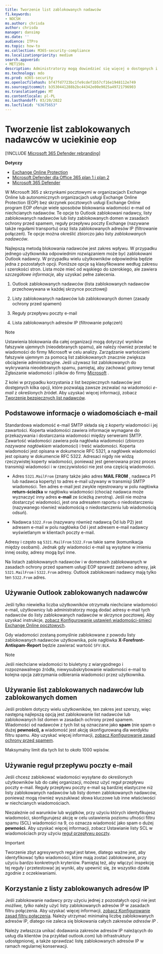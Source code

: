 ```yaml
---
title: Tworzenie list zablokowanych nadawców
f1.keywords:
- NOCSH
ms.author: chrisda
author: chrisda
manager: dansimp
ms.date: ''
audience: ITPro
ms.topic: how-to
ms.collection: M365-security-compliance
ms.localizationpriority: medium
search.appverid:
- MET150s
description: Administratorzy mogą dowiedzieć się więcej o dostępnych i preferowanych opcjach blokowania wiadomości przychodzących w u Exchange Online Protection (EOP).
ms.technology: mdo
ms.prod: m365-security
ms.openlocfilehash: bf47fd7723bc1fe9cdef1b57cf16e1948112e749
ms.sourcegitcommit: b3530441288b2bc44342e00e9025a49721796903
ms.translationtype: MT
ms.contentlocale: pl-PL
ms.lasthandoff: 03/20/2022
ms.locfileid: "63675653"
---
```

# <a name="create-blocked-sender-lists-in-eop"></a>Tworzenie list zablokowanych nadawców w uciekinie eop

[!INCLUDE [Microsoft 365 Defender rebranding](../includes/microsoft-defender-for-office.md)]

**Dotyczy**
- [Exchange Online Protection](exchange-online-protection-overview.md)
- [Microsoft Defender dla Office 365 plan 1 i plan 2](defender-for-office-365.md)
- [Microsoft 365 Defender](../defender/microsoft-365-defender.md)

W Microsoft 365 z skrzynkami pocztowymi w organizacjach Exchange Online lub autonomicznych organizacjach usługi Exchange Online Protection (EOP) bez skrzynek pocztowych usługi Exchange Online program EOP oferuje wiele sposobów blokowania wiadomości e-mail od niechcianych nadawców. Te opcje to Outlook zablokowani nadawcy, listy zablokowanych nadawców lub listy zablokowanych domen w zasadach ochrony przed spamem, reguły przepływu poczty Exchange (nazywane także regułami transportu) oraz lista zablokowanych adresów IP (filtrowanie połączeń). Te opcje można określić zbiorczo jako listy _zablokowanych nadawców_.

Najlepszą metodą blokowania nadawców jest zakres wpływu. W przypadku jednego użytkownika odpowiednim rozwiązaniem może być zablokowani Outlook nadawcy. W przypadku wielu użytkowników odpowiednia będzie jedna z pozostałych opcji. Poniższe opcje są klasyfikowane według zakresu i szerokości stron. Lista może mieć od wąskiego do szerokiego, ale zawiera _szczegółowe informacje,_ aby uzyskać pełne zalecenia.

1. Outlook zablokowanych nadawców (lista zablokowanych nadawców przechowywana w każdej skrzynce pocztowej)

2. Listy zablokowanych nadawców lub zablokowanych domen (zasady ochrony przed spamem)

3. Reguły przepływu poczty e-mail

4. Lista zablokowanych adresów IP (filtrowanie połączeń)

> [!NOTE]
> Ustawienia blokowania dla całej organizacji mogą dotyczyć wyników fałszywie ujemnych (nieodebranych spamu), ale należy również przesłać te wiadomości do firmy Microsoft w celu analizy. Zarządzanie wartościami fałszywie ujemnym za pomocą list zablokowanych znacznie zwiększa obciążenie administracyjne. Jeśli używasz list zablokowanych do wykrywania nieodebranych spamu, pamiętaj, aby zachować gotowy temat Zgłaszanie wiadomości i plików do firmy [Microsoft](report-junk-email-messages-to-microsoft.md) .

Z kolei w przypadku korzystania z list bezpiecznych nadawców jest dostępnych kilka opcji, które pozwalają zawsze zezwalać na wiadomości _e-mail_ z określonych źródeł. Aby uzyskać więcej informacji, zobacz [Tworzenie bezpiecznych list nadawców](create-safe-sender-lists-in-office-365.md).

## <a name="email-message-basics"></a>Podstawowe informacje o wiadomościach e-mail

Standardowa wiadomość e-mail SMTP składa się z _koperty_ wiadomości i jej zawartości. Koperta wiadomości zawiera informacje wymagane do przekazywania i dostarczania wiadomości między serwerami SMTP. Zawartość wiadomości zawiera pola nagłówka wiadomości (zbiorczo _nazywane nagłówkiem_ wiadomości) i treść wiadomości. Koperta wiadomości jest opisana w dokumencie RFC 5321, a nagłówek wiadomości jest opisany w dokumencie RFC 5322. Adresaci nigdy nie widzą rzeczywistej koperty wiadomości, ponieważ jest generowana przez proces transmisji wiadomości i w rzeczywistości nie jest ona częścią wiadomości.

- Adres `5321.MailFrom` (znany także jako adres **MAIL FROM** , nadawca P1 lub nadawca koperty) to adres e-mail używany w transmisji SMTP wiadomości. Ten adres e-mail jest zwykle rejestrowany w polu nagłówka **return-ścieżka** w nagłówku wiadomości (chociaż nadawca może wyznaczyć inny adres **e-mail** ze ścieżką zwrotną). Jeśli nie można dostarczyć wiadomości, jest ona adresatem raportu o niedostarczeniu (nazywanego również wiadomością o niedostarczeniu lub wiadomością odsuń).

- Nadawca `5322.From` (nazywany również nadawcą Od lub P2) jest adresem e-mail w polu  nagłówka Od i jest adresem e-mail nadawcy wyświetlanym w klientach poczty e-mail.

Adresy i często są `5321.MailFrom` `5322.From` takie same (komunikacja między osobami). Jednak gdy wiadomości e-mail są wysyłane w imieniu innej osoby, adresy mogą być inne.

Na listach zablokowanych nadawców i w domenach zablokowanych w zasadach ochrony przed spamem usługi EOP sprawdź zarówno adresy, jak `5321.MailFrom` i `5322.From` adresy. Outlook zablokowani nadawcy mają tylko ten `5322.From` adres.

## <a name="use-outlook-blocked-senders"></a>Używanie Outlook zablokowanych nadawców

Jeśli tylko niewielka liczba użytkowników otrzymała niechciane wiadomości e-mail, użytkownicy lub administratorzy mogą dodać adresy e-mail tych nadawców do listy zablokowanych nadawców w skrzynce pocztowej. Aby uzyskać instrukcje, [zobacz Konfigurowanie ustawień wiadomości-śmieci Exchange Online pocztowych](configure-junk-email-settings-on-exo-mailboxes.md).

Gdy wiadomości zostaną pomyślnie zablokowane z powodu listy zablokowanych nadawców użytkownika, pole nagłówka **X-Forefront-Antispam-Report** będzie zawierać wartość `SFV:BLK`.

> [!NOTE]
> Jeśli niechciane wiadomości to biuletyny z wiarygodnego i rozpoznawalnego źródła, niewysubskrybowanie wiadomości e-mail to kolejna opcja zatrzymania odbierania wiadomości przez użytkownika.

## <a name="use-blocked-sender-lists-or-blocked-domain-lists"></a>Używanie list zablokowanych nadawców lub zablokowanych domen

Jeśli problem dotyczy wielu użytkowników, ten zakres jest szerszy, więc następną najlepszą opcją jest zablokowanie list nadawców lub zablokowanych list domen w zasadach ochrony przed spamem. Wiadomości od nadawców z tych list są oznaczane jako **spam** (nie spam o dużej **pewności), a** wiadomość jest akcję skonfigurowaną dla werdyktu filtru spamu. Aby uzyskać więcej informacji, [zobacz Konfigurowanie zasad ochrony przed spamem](configure-your-spam-filter-policies.md).

Maksymalny limit dla tych list to około 1000 wpisów.

## <a name="use-mail-flow-rules"></a>Używanie reguł przepływu poczty e-mail

Jeśli chcesz zablokować wiadomości wysyłane do określonych użytkowników lub do całej organizacji, możesz użyć reguł przepływu poczty e-mail. Reguły przepływu poczty e-mail są bardziej elastyczne niż listy zablokowanych nadawców lub listy domen zablokowanych nadawców, ponieważ mogą również wyszukiwać słowa kluczowe lub inne właściwości w niechcianych wiadomościach.

Niezależnie od warunków lub wyjątków, przy użyciu których identyfikujesz wiadomości, skonfigurujesz akcję w celu ustawienia poziomu ufności filtru spamu (SCL) wiadomości na 9, co oznacza wiadomość jako spam o dużej **pewności.** Aby uzyskać więcej informacji, zobacz Ustawianie listy SCL w wiadomościach przy użyciu [reguł przepływu poczty](/exchange/security-and-compliance/mail-flow-rules/use-rules-to-set-scl).

> [!IMPORTANT]
> Tworzenie zbyt agresywnych reguł jest łatwe, dlatego  ważne jest, aby identyfikować tylko wiadomości, które mają zostać zablokowane, przy użyciu bardzo konkretnych kryteriów. Pamiętaj też, aby włączyć inspekcję tej reguły i przetestować jej wyniki, aby upewnić się, że wszystko działa zgodnie z oczekiwaniami.

## <a name="use-the-ip-block-list"></a>Korzystanie z listy zablokowanych adresów IP

Jeśli zablokowanie nadawcy przy użyciu jednej z pozostałych opcji nie jest _możliwe, tylko_ należy użyć listy zablokowanych adresów IP w zasadach filtru połączenia. Aby uzyskać więcej informacji, [zobacz Konfigurowanie zasad filtru połączenia](configure-the-connection-filter-policy.md). Należy utrzymać minimalną liczbę zablokowanych adresów IP, dlatego nie zaleca się blokowania całych zakresów _adresów IP_ .

Należy zwłaszcza  unikać dodawania zakresów adresów IP należących do usług dla klientów (na przykład outlook.com) lub infrastruktury udostępnionej, a także sprawdzać listę zablokowanych adresów IP w ramach regularnej konserwacji.
